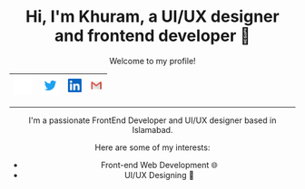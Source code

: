 <div align="center">
  <h1>Hi, I'm Khuram, a UI/UX designer and frontend developer 👋</h1>
  <p>Welcome to my profile!</p>

  
  <!-- Social Media Icons -->
| [<img src="https://raw.githubusercontent.com/Delta456/Delta456/master/img/github.png" alt="github logo" width="34">](https://github.com/Khuram-2521) |  [<img src="https://raw.githubusercontent.com/Delta456/Delta456/master/img/twitter.png" alt="twitter logo" width="34">](https://twitter.com/khuram_mks1) |  [<img src="https://github.com/Amchuz/Amchuz/blob/master/linkedin.jpeg" alt="linkedin logo" width="24">](https://www.linkedin.com/in/https://www.linkedin.com/in/muhammad-khuram-5a4291282//) |  [<img src="https://github.com/Amchuz/Amchuz/blob/master/gmail.jpeg" alt="gmail logo" width="24">](muhammadkhuramshahzad3.2003@gmail.com)
|---|---|---|---|

----

  <!-- Other Content -->
  <p> </p>
  <p>I'm a passionate FrontEnd Developer and UI/UX designer based in Islamabad.</p>
  <p>Here are some of my interests:</p>
  
  - Front-end Web Development 🌐
  - UI/UX Designing 🎨




